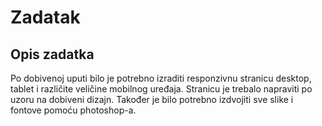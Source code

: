 # Zadatak 



## Opis zadatka

Po dobivenoj uputi bilo je potrebno izraditi responzivnu stranicu desktop, tablet i različite veličine mobilnog uređaja.
Stranicu je trebalo napraviti po uzoru na dobiveni dizajn.
Također je bilo potrebno izdvojiti sve slike i fontove pomoću photoshop-a.








